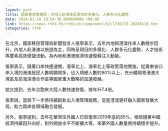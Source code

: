 ```yaml
---
layout: post
title: 國家移民管理局：內地人赴港澳呈現目的多樣化、人群多元化趨勢
date: 2024-01-18 10:54:30.000000000 +08:00
link: https://news.rthk.hk/rthk/ch/component/k2/1736733-20240118.htm
categories: rthk
---
```


在北京，國家移民管理局新聞發言人張寧表示，去年內地與港澳往來人數穩步回升，內地人赴港澳以旅遊為主，同時呈現目的多樣化、人群多元化趨勢，人才技術等要素高效便捷流動，為內地和港澳經濟快速復蘇注入動能。

張寧表示，隨著口岸快捷通關，港車北上、澳車北上等政策落地實施，從廣東省口岸入境的港澳居民人數明顯增多，佔入境總人數的90%以上，充分體現粵港澳大灣區及前海深港合作區等國家重大戰略的加速發展。

她又提到，去年台胞來大陸人數快速恢復，按年升7.4倍。

張寧說，當局下一步將持續創新出入境管理服務，促進港澳更好融入國家發展大局，助力兩岸各領域融合發展。

另外，張寧提到，去年在華常住外國人已恢復至2019年底的85%，相信隨著中國經濟持續回升向好，對外開放水平不斷擴大等，來華外國人數量將持續穩步提升。
